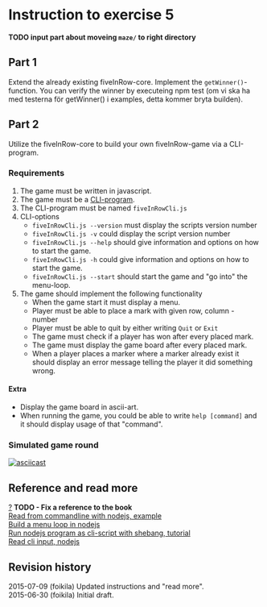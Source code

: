 Instruction to exercise 5
==============================

**TODO input part about moveing `maze/` to right directory** 

Part 1
------
Extend the already existing fiveInRow-core. 
Implement the `getWinner()`-function. 
You can verify the winner by executeing npm test (om vi ska ha med testerna för getWinner() i examples, detta kommer bryta builden).

Part 2
------
Utilize the fiveInRow-core to build your own fiveInRow-game via a CLI-program.

### Requirements
1. The game must be written in javascript.
2. The game must be a [CLI-program](https://en.wikipedia.org/wiki/Command-line_interface).
3. The CLI-program must be named `fiveInRowCli.js`
4. CLI-options
    - `fiveInRowCli.js --version` must display the scripts version number
    - `fiveInRowCli.js -v` could display the script version number
    - `fiveInRowCli.js --help` should give information and options on how to start the game.
    - `fiveInRowCli.js -h` could give information and options on how to start the game.
    - `fiveInRowCli.js --start` should start the game and "go into" the menu-loop.
5. The game should implement the following functionality
    - When the game start it must display a menu.
    - Player must be able to place a mark with given row, column - number
    - Player must be able to quit by either writing `Quit` or `Exit`
    - The game must check if a player has won after every placed mark.
    - The game must display the game board after every placed mark.
    - When a player places a marker where a marker already exist it should display an error message telling the player it did something wrong.
    
#### Extra
- Display the game board in ascii-art.
- When running the game, you could be able to write `help [command]` and it should display usage of that "command".


### Simulated game round
[![asciicast](https://asciinema.org/a/23190.png)](https://asciinema.org/a/23190)

Reference and read more
------------------------------

[?](#) **TODO - Fix a reference to the book**     
[Read from commandline with nodejs, example](https://github.com/mosbth/linux/tree/master/example/nodejs/readFromCommandLine)     
[Build a menu loop in nodejs]()    
[Run nodejs program as cli-script with shebang, tutorial](https://github.com/mosbth/linux/tree/master/tutorial/nodejs/createExecuteable.md)     
[Read cli input, nodejs](https://github.com/mosbth/linux/tree/master/tutorial/nodejs/read-cli-input-nodejs.md)    

Revision history
------------------------------
2015-07-09 (foikila) Updated instructions and "read more".    
2015-06-30 (foikila) Initial draft.

